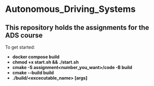 # Autonomous_Driving_Systems
## This repository holds the assignments for the ADS course

To get started:
- __docker compose build__
- __chmod +x start.sh && ./start.sh__
- __cmake -S assignment<number_you_want>/code -B build__
- __cmake --build build__
- __./build/<excecutable_name> [args]__
